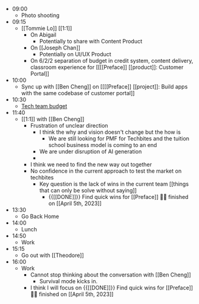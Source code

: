 - 09:00
    - Photo shooting
- 09:15
    - [[Tommie Lo]] [[1:1]]
        - On Abigail
            - Potentially to share with Content Product
        - On [[Joseph Chan]]
            - Potentially on UI/UX Product
        - On 6/2/2 separation of budget in credit system, content delivery, classroom experience for [[[[Preface]] [[product]]: Customer Portal]]
- 10:00
    - Sync up with [[Ben Cheng]] on [[[[Preface]] [[project]]: Build apps with the same codebase of customer portal]]
- 10:30
    - [Tech team budget](https://docs.google.com/spreadsheets/d/1kNqtsX9GLFMpRz-K9JgywI8kwy1PanDwoIRKxMwRjvQ/edit#gid=378192138)
- 11:40
    - [[1:1]] with [[Ben Cheng]]
        - Frustration of unclear direction
            - I think the why and vision doesn't change but the how is
                - We are still looking for PMF for Techbites and the tuition school business model is coming to an end
            - We are under disruption of AI generation
            - 
        - I think we need to find the new way out together
        - No confidence in the current approach to test the market on techbites
            - Key question is the lack of wins in the current team [[things that can only be solve without saying]]
                - {{[[DONE]]}}  Find quick wins for [[Preface]] 👏🏼 finished on [[April 5th, 2023]]
- 13:30
    - Go Back Home
- 14:00
    - Lunch
- 14:50
    - Work
- 15:15
    - Go out with [[Theodore]]
- 16:00
    - Work
        - Cannot stop thinking about the conversation with [[Ben Cheng]]
            - Survival mode kicks in.
        - I think I will focus on {{[[DONE]]}}  Find quick wins for [[Preface]] 👏🏼 finished on [[April 5th, 2023]]
